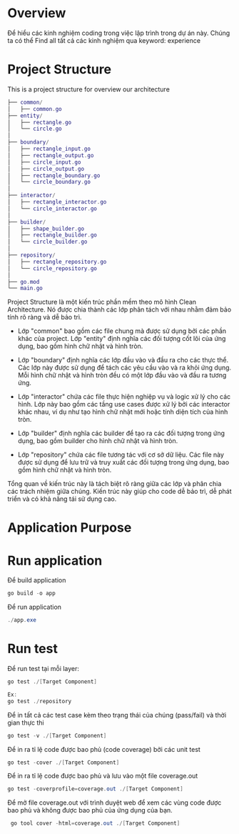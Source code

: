 # Overview
Để hiểu các kinh nghiệm coding trong việc lập trình trong dự án này. Chúng ta có thể Find all tất cả các kinh nghiệm qua keyword: experience
# Project Structure
This is a project structure for overview our architecture
```lua
├── common/
│   ├── common.go
├── entity/
│   ├── rectangle.go
│   └── circle.go
│
├── boundary/
│   ├── rectangle_input.go
│   ├── rectangle_output.go
│   ├── circle_input.go
│   ├── circle_output.go
│   ├── rectangle_boundary.go
│   └── circle_boundary.go
│
├── interactor/
│   ├── rectangle_interactor.go
│   └── circle_interactor.go
│
├── builder/
│   ├── shape_builder.go
│   ├── rectangle_builder.go
│   └── circle_builder.go
│
├── repository/
│   ├── rectangle_repository.go
│   └── circle_repository.go
│
├── go.mod
└── main.go
```
Project Structure là một kiến trúc phần mềm theo mô hình Clean Architecture. Nó được chia thành các lớp phân tách với nhau nhằm đảm bảo tính rõ ràng và dễ bảo trì.

* Lớp "common" bao gồm các file chung mà được sử dụng bởi các phần khác của project. Lớp "entity" định nghĩa các đối tượng cốt lõi của ứng dụng, bao gồm hình chữ nhật và hình tròn.

* Lớp "boundary" định nghĩa các lớp đầu vào và đầu ra cho các thực thể. Các lớp này được sử dụng để tách các yêu cầu vào và ra khỏi ứng dụng. Mỗi hình chữ nhật và hình tròn đều có một lớp đầu vào và đầu ra tương ứng.

* Lớp "interactor" chứa các file thực hiện nghiệp vụ và logic xử lý cho các hình. Lớp này bao gồm các tầng use cases được xử lý bởi các interactor khác nhau, ví dụ như tạo hình chữ nhật mới hoặc tính diện tích của hình tròn.

* Lớp "builder" định nghĩa các builder để tạo ra các đối tượng trong ứng dụng, bao gồm builder cho hình chữ nhật và hình tròn.

* Lớp "repository" chứa các file tương tác với cơ sở dữ liệu. Các file này được sử dụng để lưu trữ và truy xuất các đối tượng trong ứng dụng, bao gồm hình chữ nhật và hình tròn.  

Tổng quan về kiến trúc này là tách biệt rõ ràng giữa các lớp và phân chia các trách nhiệm giữa chúng. Kiến trúc này giúp cho code dễ bảo trì, dễ phát triển và có khả năng tái sử dụng cao.

# Application Purpose

# Run application
Để build application
```powershell
go build -o app
```

Để run application
```powershell
./app.exe
```
# Run test
Để run test tại mỗi layer:
```powershell
go test ./[Target Component]

Ex: 
go test ./repository
```

Để in tất cả các test case kèm theo trạng thái của chúng (pass/fail) và thời gian thực thi
```powershell
go test -v ./[Target Component]
```


Để in ra tỉ lệ code được bao phủ (code coverage) bởi các unit test
```powershell
go test -cover ./[Target Component]
```


Để in ra tỉ lệ code được bao phủ và lưu vào một file coverage.out
```powershell
go test -coverprofile=coverage.out ./[Target Component]
```


Để mở file coverage.out với trình duyệt web để xem các vùng code được bao phủ và không được bao phủ của ứng dụng của bạn.
```powershell
 go tool cover -html=coverage.out ./[Target Component]
```
